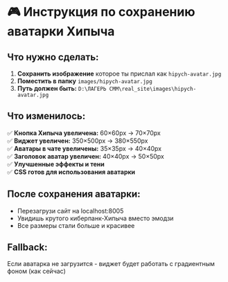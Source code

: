 # 🎮 Инструкция по сохранению аватарки Хипыча

## Что нужно сделать:

1. **Сохранить изображение** которое ты прислал как `hipych-avatar.jpg`
2. **Поместить в папку** `images/hipych-avatar.jpg` 
3. **Путь должен быть:** `D:\ЛАГЕРЬ СММ\real_site\images\hipych-avatar.jpg`

## Что изменилось:

✅ **Кнопка Хипыча увеличена:** 60×60px → 70×70px  
✅ **Виджет увеличен:** 350×500px → 380×550px  
✅ **Аватары в чате увеличены:** 35×35px → 40×40px  
✅ **Заголовок аватар увеличен:** 40×40px → 50×50px  
✅ **Улучшенные эффекты и тени**  
✅ **CSS готов для использования аватарки**  

## После сохранения аватарки:

- Перезагрузи сайт на localhost:8005
- Увидишь крутого киберпанк-Хипыча вместо эмодзи
- Все размеры стали больше и красивее

## Fallback:

Если аватарка не загрузится - виджет будет работать с градиентным фоном (как сейчас) 